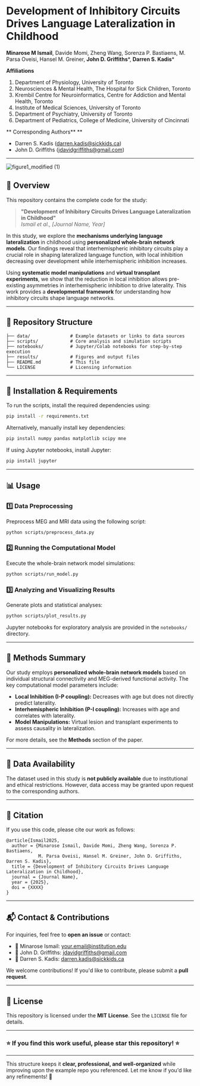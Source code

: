 # **Development of Inhibitory Circuits Drives Language Lateralization in Childhood**  
**Minarose M Ismail**, Davide Momi, Zheng Wang, Sorenza P. Bastiaens, M. Parsa Oveisi, Hansel M. Greiner, **John D. Griffiths***, **Darren S. Kadis***

**Affiliations**  
1. Department of Physiology, University of Toronto  
2. Neurosciences & Mental Health, The Hospital for Sick Children, Toronto  
3. Krembil Centre for Neuroinformatics, Centre for Addiction and Mental Health, Toronto  
4. Institute of Medical Sciences, University of Toronto  
5. Department of Psychiatry, University of Toronto  
6. Department of Pediatrics, College of Medicine, University of Cincinnati  

** Corresponding Authors** **    
- Darren S. Kadis ([darren.kadis@sickkids.ca](mailto:darren.kadis@sickkids.ca))
- John D. Griffiths ([jdavidgriffiths@gmail.com](mailto:jdavidgriffiths@gmail.com))  

---
![figure1_modified (1)](https://github.com/user-attachments/assets/c0a3da7c-89ad-4dee-8a9c-3988d4545b3b)

## **📖 Overview**  
This repository contains the complete code for the study:  

> **"Development of Inhibitory Circuits Drives Language Lateralization in Childhood"**  
> *Ismail et al., [Journal Name, Year]*  

In this study, we explore the **mechanisms underlying language lateralization** in childhood using **personalized whole-brain network models**. Our findings reveal that interhemispheric inhibitory circuits play a crucial role in shaping lateralized language function, with local inhibition decreasing over development while interhemispheric inhibition increases.  

Using **systematic model manipulations** and **virtual transplant experiments**, we show that the reduction in local inhibition allows pre-existing asymmetries in interhemispheric inhibition to drive laterality. This work provides a **developmental framework** for understanding how inhibitory circuits shape language networks.

---

## **📂 Repository Structure**  
```
├── data/               # Example datasets or links to data sources
├── scripts/            # Core analysis and simulation scripts
├── notebooks/          # Jupyter/Colab notebooks for step-by-step execution
├── results/            # Figures and output files
├── README.md           # This file
└── LICENSE             # Licensing information
```

---

## **🔧 Installation & Requirements**  
To run the scripts, install the required dependencies using:  

```bash
pip install -r requirements.txt
```
Alternatively, manually install key dependencies:  

```bash
pip install numpy pandas matplotlib scipy mne
```

If using Jupyter notebooks, install Jupyter:  
```bash
pip install jupyter
```

---

## **📊 Usage**  

### **1️⃣ Data Preprocessing**  
Preprocess MEG and MRI data using the following script:  
```bash
python scripts/preprocess_data.py
```

### **2️⃣ Running the Computational Model**  
Execute the whole-brain network model simulations:  
```bash
python scripts/run_model.py
```

### **3️⃣ Analyzing and Visualizing Results**  
Generate plots and statistical analyses:  
```bash
python scripts/plot_results.py
```

Jupyter notebooks for exploratory analysis are provided in the `notebooks/` directory.

---

## **🧠 Methods Summary**  
Our study employs **personalized whole-brain network models** based on individual structural connectivity and MEG-derived functional activity. The key computational model parameters include:  

- **Local Inhibition (I-P coupling):** Decreases with age but does not directly predict laterality.  
- **Interhemispheric Inhibition (P-I coupling):** Increases with age and correlates with laterality.  
- **Model Manipulations:** Virtual lesion and transplant experiments to assess causality in lateralization.  

For more details, see the **Methods** section of the paper.

---

## **📜 Data Availability**  
The dataset used in this study is **not publicly available** due to institutional and ethical restrictions. However, data access may be granted upon request to the corresponding authors.  

---

## **📑 Citation**  
If you use this code, please cite our work as follows:  

```
@article{Ismail2025,
  author = {Minarose Ismail, Davide Momi, Zheng Wang, Sorenza P. Bastiaens, 
            M. Parsa Oveisi, Hansel M. Greiner, John D. Griffiths, Darren S. Kadis},
  title = {Development of Inhibitory Circuits Drives Language Lateralization in Childhood},
  journal = {Journal Name},
  year = {2025},
  doi = {XXXX}
}
```

---

## **📬 Contact & Contributions**  
For inquiries, feel free to **open an issue** or contact:  
- 📧 Minarose Ismail: [your.email@institution.edu](mailto:your.email@institution.edu)  
- 📧 John D. Griffiths: [jdavidgriffiths@gmail.com](mailto:jdavidgriffiths@gmail.com)  
- 📧 Darren S. Kadis: [darren.kadis@sickkids.ca](mailto:darren.kadis@sickkids.ca)  

We welcome contributions! If you'd like to contribute, please submit a **pull request**.

---

## **📜 License**  
This repository is licensed under the **MIT License**. See the `LICENSE` file for details.  

---

### **⭐ If you find this work useful, please star this repository! ⭐**  

---

This structure keeps it **clear, professional, and well-organized** while improving upon the example repo you referenced. Let me know if you'd like any refinements! 🚀
